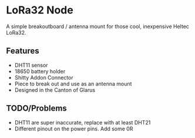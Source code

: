 # LoRa32 Node

A simple breakoutboard / antenna mount for those cool, inexpensive Heltec LoRa32.

## Features

 * DHT11 sensor
 * 18650 battery holder
 * Shitty Addon Connector
 * Piece to break out and use as an antenna mount
 * Designed in the Canton of Glarus

## TODO/Problems

 * DHT11 are super inaccurate, replace with at least DHT21
 * Different pinout on the power pins. Add some 0R
